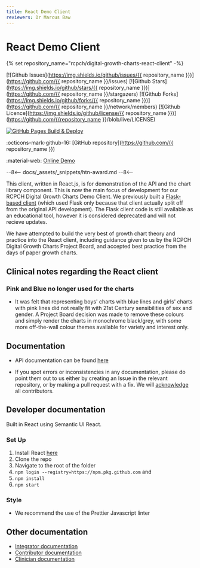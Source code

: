 ```yaml
---
title: React Demo Client
reviewers: Dr Marcus Baw
---
```


# React Demo Client

{% set repository_name="rcpch/digital-growth-charts-react-client" -%}

[![Github Issues](https://img.shields.io/github/issues/{{ repository_name }})](https://github.com/{{ repository_name }}/issues)
[![Github Stars](https://img.shields.io/github/stars/{{ repository_name }})](https://github.com/{{ repository_name }}/stargazers)
[![Github Forks](https://img.shields.io/github/forks/{{ repository_name }})](https://github.com/{{ repository_name }}/network/members)
[![Github Licence](https://img.shields.io/github/license/{{ repository_name }})](https://github.com/{{repository_name }}/blob/live/LICENSE)

[![GitHub Pages Build & Deploy](https://github.com/rcpch/digital-growth-charts-react-client/actions/workflows/deploy-react-app-gh-pages.yml/badge.svg)](https://github.com/rcpch/digital-growth-charts-react-client/actions/workflows/deploy-react-app-gh-pages.yml)

:octicons-mark-github-16: [GitHub repository](https://github.com/{{ repository_name }})

:material-web: [Online Demo](https://growth.rcpch.ac.uk/)

--8<--
docs/_assets/_snippets/htn-award.md
--8<--
 

This client, written in React.js, is for demonstration of the API and the chart library component. This is now the main focus of development for our RCPCH Digital Growth Charts Demo Client. We previously built a [Flask-based client](https://github.com/rcpch/digital-growth-charts-flask-client) (which used Flask only because that client actually split off from the original API development). The Flask client code is still available as an educational tool, however it is considered deprecated and will not recieve updates.

We have attempted to build the very best of growth chart theory and practice into the React client, including guidance given to us by the RCPCH Digital Growth Charts Project Board, and accepted best practice from the days of paper growth charts.

## Clinical notes regarding the React client

### Pink and Blue no longer used for the charts

- It was felt that representing boys' charts with blue lines and girls' charts with pink lines did not really fit with 21st Century sensibilities of sex and gender. A Project Board decision was made to remove these colours and simply render the charts in monochrome black/grey, with some more off-the-wall colour themes available for variety and interest only.

## Documentation

- API documentation can be found [here](../integrator/api-reference.md) 

- If you spot errors or inconsistencies in any documentation, please do point them out to us either by creating an Issue in the relevant repository, or by making a pull request with a fix. We will [acknowledge](../about/acknowledgements) all contributors.

## Developer documentation

Built in React using Semantic UI React.

### Set Up

1. Install React [here](https://reactjs.org/docs/getting-started.html)
1. Clone the repo
1. Navigate to the root of the folder
1. `npm login --registry=https://npm.pkg.github.com` and
1. `npm install`
1. `npm start`

### Style

- We recommend the use of the Prettier Javascript linter

## Other documentation

- [Integrator documentation](../integrator/getting-started.md)
- [Contributor documentation](../developer/start-here.md)
- [Clinician documentation](../clinician/how-the-api-works.md)
